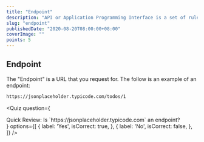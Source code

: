 ```yaml
---
title: "Endpoint"
description: "API or Application Programming Interface is a set of rules that allows two separate programs to interact with each other based on certain guidelines. REST or Representational State Transfer is a protocol that determines what these guidelines are."
slug: "endpoint"
publishedDate: "2020-08-20T08:00:00+08:00"
coverImage: ""
points: 5
---
```


## Endpoint

The "Endpoint" is a URL that you request for. The follow is an example of an endpoint:

```bash
https://jsonplaceholder.typicode.com/todos/1
```

<Quiz
question={

<div><span tw="font-semibold">Quick Review:</span> Is `https://jsonplaceholder.typicode.com` an endpoint?</div>
}
options={[
{
label: 'Yes',
isCorrect: true,
}, {
label: 'No',
isCorrect: false,
},
]}
/>
